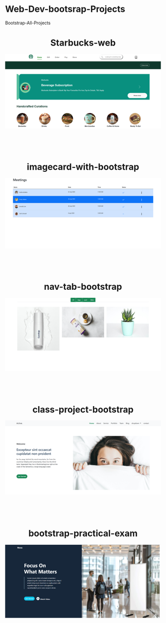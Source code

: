 # Web-Dev-bootsrap-Projects
Bootstrap-All-Projects

<center><h1>Starbucks-web</h1></center>
<a href="https://github.com/13-Bhupendra/Web-Dev-bootsrap-Projects/tree/main/starbucks-web--main/starbucks%20web">
  <img src="https://github.com/13-Bhupendra/starbucks-web-/blob/main/Screenshot%202024-12-07%20164324.png">
</a>

<br><br><br>

<center><h1>imagecard-with-bootstrap</h1></center>
<a href="https://calm-zuccutto-eaef12.netlify.app/">
  <img src="https://github.com/13-Bhupendra/imagecard-with-bootstrap/blob/main/Screenshot%202024-12-06%20104258.png">
</a>

<br><br><br>

<center><h1> nav-tab-bootstrap</h1></center>
<a href="https://inquisitive-cupcake-9394c4.netlify.app/">
  <img src="https://github.com/13-Bhupendra/Nav-Tab-Bootsrap/blob/main/Screenshot%202024-12-10%20193433.png">
</a>

<br><br><br>

<center><h1>class-project-bootstrap</h1></center>
<a href="https://merry-dango-dfd732.netlify.app/">
  <img src="https://github.com/13-Bhupendra/Web-Dev-bootsrap-Projects/blob/main/Class-Project-BS-main/Screenshot%202024-12-12%20172953.png">
</a>

<br><br><br>

<center><h1>bootstrap-practical-exam</h1></center>
<a href="https://serene-melba-6513c0.netlify.app/">
  <img src="https://github.com/13-Bhupendra/Web-Dev-bootsrap-Projects/blob/main/bootsrap-exam-main/Screenshot%202024-12-16%20130647.png">
</a>
